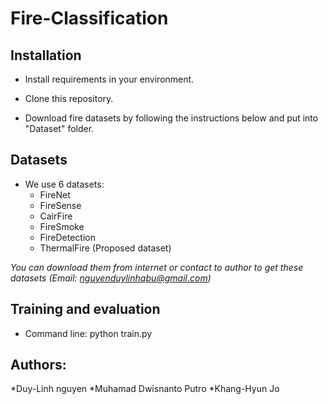 # Fire-Classification
## Installation

* Install requirements in your environment. 

* Clone this repository.

* Download fire datasets by following the instructions below and put into "Dataset" folder.

## Datasets
* We use 6 datasets:
  * FireNet
  * FireSense
  * CairFire
  * FireSmoke
  * FireDetection
  * ThermalFire (Proposed dataset)
  
 *You can download them from internet or contact to author to get these datasets (Email: nguyenduylinhqbu@gmail.com)*
## Training and evaluation
* Command line: python train.py
## Authors:
*Duy-Linh nguyen
*Muhamad Dwisnanto Putro
*Khang-Hyun Jo

